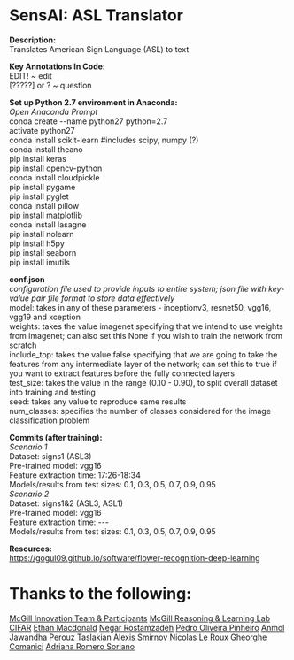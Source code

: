 # SensAI: ASL Translator

**Description:**
</br> Translates American Sign Language (ASL) to text

**Key Annotations In Code:**
</br> EDIT! ~ edit
</br> [?????] or ? ~ question

**Set up Python 2.7 environment in Anaconda:**
</br> *Open Anaconda Prompt*
</br> conda create --name python27 python=2.7
</br> activate python27
</br> conda install scikit-learn #includes scipy, numpy (?)
</br> conda install theano
</br> pip install keras
</br> pip install opencv-python
</br> conda install cloudpickle
</br> pip install pygame
</br> pip install pyglet
</br> conda install pillow
</br> pip install matplotlib
</br> conda install lasagne
</br> pip install nolearn
</br> pip install h5py
</br> pip install seaborn
</br> pip install imutils

**conf.json**
</br> *configuration file used to provide inputs to entire system; json file with key-value pair file format to store data effectively*
</br> model: takes in any of these parameters - inceptionv3, resnet50, vgg16, vgg19 and xception
</br> weights: takes the value imagenet specifying that we intend to use weights from imagenet; can also set this None if you wish to train the network from scratch
</br> include_top: takes the value false specifying that we are going to take the features from any intermediate layer of the network; can set this to true if you want to extract features before the fully connected layers
</br> test_size: takes the value in the range (0.10 - 0.90), to split overall dataset into training and testing 
</br> seed: takes any value to reproduce same results
</br> num_classes: specifies the number of classes considered for the image classification problem

**Commits (after training):**
</br> *Scenario 1*
</br> Dataset: signs1 (ASL3)
</br> Pre-trained model: vgg16
</br> Feature extraction time: 17:26-18:34
</br> Models/results from test sizes: 0.1, 0.3, 0.5, 0.7, 0.9, 0.95
</br> *Scenario 2*
</br> Dataset: signs1&2 (ASL3, ASL1)
</br> Pre-trained model: vgg16
</br> Feature extraction time: ---
</br> Models/results from test sizes: 0.1, 0.3, 0.5, 0.7, 0.9, 0.95

**Resources:**
</br> https://gogul09.github.io/software/flower-recognition-deep-learning

# Thanks to the following:
[McGill Innovation Team & Participants](https://www.mcgill-innovation.com/ai-summer-lab)
[McGill Reasoning & Learning Lab](http://rl.cs.mcgill.ca/)
[CIFAR](https://www.cifar.ca/)
[Ethan Macdonald](https://www.linkedin.com/in/ethanbrycemacdonald/)
[Negar Rostamzadeh](https://www.linkedin.com/in/nrostamzadeh/)
[Pedro Oliveira Pinheiro](https://www.linkedin.com/in/pedro-oliveira-pinheiro-54630229/)
[Anmol Jawandha]()
[Perouz Taslakian]()
[Alexis Smirnov](https://www.linkedin.com/in/alexissmirnov/)
[Nicolas Le Roux](https://www.linkedin.com/in/lerouxni/)
[Gheorghe Comanici](https://www.linkedin.com/in/gheorghe-comanici-b26819103/)
[Adriana Romero Soriano](https://www.linkedin.com/in/adriana-romero-a6415123/)